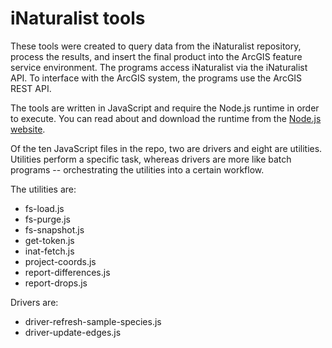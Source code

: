 # iNaturalist tools

These tools were created to query data from the iNaturalist repository, process the results, and insert the final product into the ArcGIS feature service environment.  The programs access iNaturalist via the iNaturalist API.  To interface with the ArcGIS system, the programs use the ArcGIS REST API.

The tools are written in JavaScript and require the Node.js runtime in order to execute.  You can read about and download the runtime from the <a href="https://nodejs.org/en/" target="_blank">Node.js website</a>.

Of the ten JavaScript files in the repo, two are drivers and eight are utilities.  Utilities perform a specific task, whereas drivers are more like batch programs -- orchestrating the utilities into a certain workflow.

The utilities are:

<ul>
    <li>fs-load.js</li>
    <li>fs-purge.js</li>
    <li>fs-snapshot.js</li>
    <li>get-token.js</li>
    <li>inat-fetch.js</li>
    <li>project-coords.js</li>
    <li>report-differences.js</li>
    <li>report-drops.js</li>
</ul>

Drivers are:

<ul>
    <li>driver-refresh-sample-species.js</li>
    <li>driver-update-edges.js</li>
</ul>

